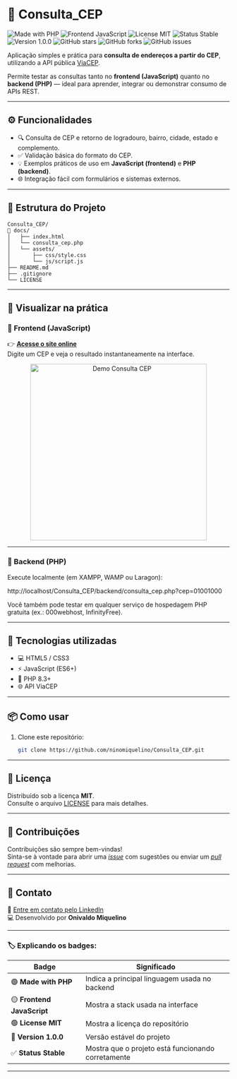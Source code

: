 # 🧭 Consulta_CEP

![Made with PHP](https://img.shields.io/badge/PHP-777BB4?logo=php&logoColor=white)
![Frontend JavaScript](https://img.shields.io/badge/Frontend-JavaScript-F7DF1E?logo=javascript&logoColor=black)
![License MIT](https://img.shields.io/badge/License-MIT-green)
![Status Stable](https://img.shields.io/badge/Status-Stable-success)
![Version 1.0.0](https://img.shields.io/badge/Version-1.0.0-blue)
![GitHub stars](https://img.shields.io/github/stars/NinoMiquelino/Consulta_CEP?style=social)
![GitHub forks](https://img.shields.io/github/forks/NinoMiquelino/Consulta_CEP?style=social)
![GitHub issues](https://img.shields.io/github/issues/NinoMiquelino/Consulta_CEP)

Aplicação simples e prática para **consulta de endereços a partir do CEP**, utilizando a API pública [ViaCEP](https://viacep.com.br/).

Permite testar as consultas tanto no **frontend (JavaScript)** quanto no **backend (PHP)** — ideal para aprender, integrar ou demonstrar consumo de APIs REST.

---

## ⚙️ Funcionalidades
- 🔍 Consulta de CEP e retorno de logradouro, bairro, cidade, estado e complemento.  
- ✅ Validação básica do formato do CEP.  
- 💡 Exemplos práticos de uso em **JavaScript (frontend)** e **PHP (backend)**.  
- 🌐 Integração fácil com formulários e sistemas externos.  

---

## 🧩 Estrutura do Projeto
```
Consulta_CEP/
📁 docs/
│   ├── index.html
│   └── consulta_cep.php
│   └── assets/
│       ├── css/style.css
│       └── js/script.js
├── README.md
├── .gitignore
└── LICENSE
```
---

## 🚀 Visualizar na prática

### 🔸 Frontend (JavaScript)
👉 [**Acesse o site online**](https://ninomiquelino.github.io/Consulta_CEP/)  
Digite um CEP e veja o resultado instantaneamente na interface.

<p align="center">
  <img src="docs/assets/img/cep-demo.gif" alt="Demo Consulta CEP" width="400"/>
</p>

---

### 🔹 Backend (PHP)
Execute localmente (em XAMPP, WAMP ou Laragon):

http://localhost/Consulta_CEP/backend/consulta_cep.php?cep=01001000

Você também pode testar em qualquer serviço de hospedagem PHP gratuita (ex.: 000webhost, InfinityFree).

---

## 🧠 Tecnologias utilizadas
- 💻 HTML5 / CSS3
- ⚡ JavaScript (ES6+)
- 🐘 PHP 8.3+
- 🌐 API ViaCEP

---

## 📦 Como usar
1. Clone este repositório:
   ```bash
   git clone https://github.com/ninomiquelino/Consulta_CEP.git

---   

## 🧾 Licença
Distribuído sob a licença **MIT**.  
Consulte o arquivo [LICENSE](LICENSE) para mais detalhes.

---

## 🤝 Contribuições
Contribuições são sempre bem-vindas!  
Sinta-se à vontade para abrir uma [*issue*](https://github.com/NinoMiquelino/Consulta_CEP/issues) com sugestões ou enviar um [*pull request*](https://github.com/NinoMiquelino/Consulta_CEP/pulls) com melhorias.

---

## 💬 Contato
📧 [Entre em contato pelo LinkedIn](https://www.linkedin.com/in/onivaldomiquelino/)  
💻 Desenvolvido por **Onivaldo Miquelino**

---

### 🏷️ Explicando os badges:
| Badge | Significado |
|--------|--------------|
| 🟣 **Made with PHP** | Indica a principal linguagem usada no backend |
| 🟡 **Frontend JavaScript** | Mostra a stack usada na interface |
| 🟢 **License MIT** | Mostra a licença do repositório |
| 💙 **Version 1.0.0** | Versão estável do projeto |
| ✅ **Status Stable** | Mostra que o projeto está funcionando corretamente |

---
